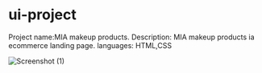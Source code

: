 # ui-project
Project name:MIA makeup products.
Description: MIA makeup products ia ecommerce landing page.
languages: HTML,CSS

![Screenshot (1)](https://github.com/user-attachments/assets/841a6bf9-4dfa-43ce-8bd2-f7a81bb9db5d)

